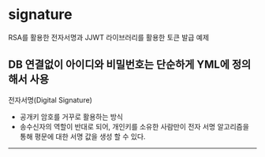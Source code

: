 # signature 
RSA를 활용한 전자서명과 JJWT 라이브러리를 활용한 토큰 발급 예제

DB 연결없이 아이디와 비밀번호는 단순하게 YML에 정의 해서 사용
----------------------
전자서명(Digital Signature)
- 공개키 암호를 거꾸로 활용하는 방식
- 송수신자의 역할이 반대로 되어, 개인키를 소유한 사람만이 전자 서명 알고리즘을 통해 평문에 대한 서명 값을 생성 할 수 있다.
---------------------
